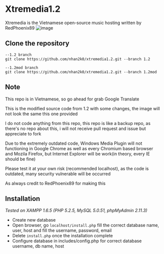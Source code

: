 # Xtremedia1.2
Xtremedia is the Vietnamese open-source music hosting written by RedPhoenix89
![image](https://user-images.githubusercontent.com/42825138/130751507-8c529cec-40db-4949-8626-346cd0c51b0a.png)
## Clone the repository
```
--1.2 branch
git clone https://github.com/nhan2k0/xtremedia1.2.git --branch 1.2

--1.2mod branch
git clone https://github.com/nhan2k0/xtremedia1.2.git --branch 1.2mod
```
## Note
This repo is in Vietnamese, so go ahead for grab Google Translate

This is the modified source code from 1.2 with some changes, the image will not look the same this one provided

I do not code anything from this repo, this repo is like a backup repo, as there's no repo about this, i will not receive pull request and issue but appreciate to fork 

Due to the extremely outdated code, Windows Media Plugin will not functioning in Google Chrome as well as every Chromium based browser and Mozila Firefox, but Internet Explorer will be work(in theory, every IE should be fine)

Please test it at your own risk (recommended localhost), as the code is outdated, many security vulnerable will be occurred

As always credit to RedPhoenix89 for making this

## Installation
*Tested on XAMPP 1.6.5 (PHP 5.2.5, MySQL 5.0.51, phpMyAdmin 2.11.3)*
- Create new database
- Open browser, go `localhost/install.php` fill the correct database name, user, host and fill the username, password, email
- Delete `install.php` once the installation complete
- Configure database in includes/config.php for correct database username, db name, host


